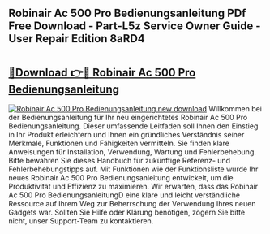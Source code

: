 ## Robinair Ac 500 Pro Bedienungsanleitung PDf Free Download - Part-L5z Service Owner Guide - User Repair Edition 8aRD4

# <h2><a href="http://df685y.blite.top/?on=Robinair+Ac+500+Pro+Bedienungsanleitung">🔗Download 👉🔴 Robinair Ac 500 Pro Bedienungsanleitung</a></h2>

[![Robinair Ac 500 Pro Bedienungsanleitung new download](https://i.imgur.com/lujVjoI.png)](http://df685y.blite.top/?on=Robinair+Ac+500+Pro+Bedienungsanleitung)
Willkommen bei der Bedienungsanleitung für Ihr neu eingerichtetes Robinair Ac 500 Pro Bedienungsanleitung. Dieser umfassende Leitfaden soll Ihnen den Einstieg in Ihr Produkt erleichtern und Ihnen ein gründliches Verständnis seiner Merkmale, Funktionen und Fähigkeiten vermitteln. Sie finden klare Anweisungen für Installation, Verwendung, Wartung und Fehlerbehebung. Bitte bewahren Sie dieses Handbuch für zukünftige Referenz- und Fehlerbehebungstipps auf. Mit Funktionen wie der Funktionsliste wurde Ihr neues Robinair Ac 500 Pro Bedienungsanleitung entwickelt, um die Produktivität und Effizienz zu maximieren. Wir erwarten, dass das Robinair Ac 500 Pro BedienungsanleitungD eine klare und leicht verständliche Ressource auf Ihrem Weg zur Beherrschung der Verwendung Ihres neuen Gadgets war. Sollten Sie Hilfe oder Klärung benötigen, zögern Sie bitte nicht, unser Support-Team zu kontaktieren.
